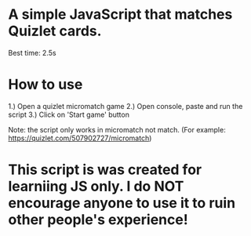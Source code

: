 # A simple JavaScript that matches Quizlet cards.

Best time: 2.5s

# How to use
1.) Open a quizlet micromatch game
2.) Open console, paste and run the script
3.) Click on 'Start game' button

Note: the script only works in micromatch not match. (For example: https://quizlet.com/507902727/micromatch)

# This script is was created for learniing JS only. I do NOT encourage anyone to use it to ruin other people's experience!
